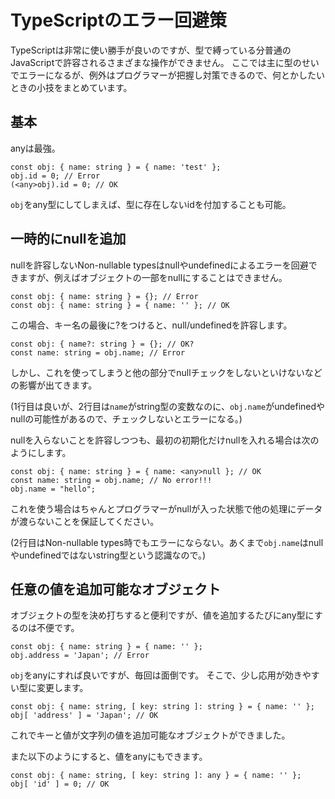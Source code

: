 # TypeScriptのエラー回避策


TypeScriptは非常に使い勝手が良いのですが、型で縛っている分普通のJavaScriptで許容されるさまざまな操作ができません。
ここでは主に型のせいでエラーになるが、例外はプログラマーが把握し対策できるので、何とかしたいときの小技をまとめています。


## 基本

anyは最強。

```
const obj: { name: string } = { name: 'test' };
obj.id = 0; // Error
(<any>obj).id = 0; // OK
```

`obj`をany型にしてしまえば、型に存在しないidを付加することも可能。

## 一時的にnullを追加

nullを許容しないNon-nullable typesはnullやundefinedによるエラーを回避できますが、例えばオブジェクトの一部をnullにすることはできません。

```
const obj: { name: string } = {}; // Error
const obj: { name: string } = { name: '' }; // OK
```

この場合、キー名の最後に?をつけると、null/undefinedを許容します。

```
const obj: { name?: string } = {}; // OK?
const name: string = obj.name; // Error
```

しかし、これを使ってしまうと他の部分でnullチェックをしないといけないなどの影響が出てきます。

(1行目は良いが、2行目は`name`がstring型の変数なのに、`obj.name`がundefinedやnullの可能性があるので、チェックしないとエラーになる。)

nullを入らないことを許容しつつも、最初の初期化だけnullを入れる場合は次のようにします。

```
const obj: { name: string } = { name: <any>null }; // OK
const name: string = obj.name; // No error!!!
obj.name = "hello";
```

これを使う場合はちゃんとプログラマーがnullが入った状態で他の処理にデータが渡らないことを保証してください。

(2行目はNon-nullable types時でもエラーにならない。あくまで`obj.name`はnullやundefinedではないstring型という認識なので。)

## 任意の値を追加可能なオブジェクト

オブジェクトの型を決め打ちすると便利ですが、値を追加するたびにany型にするのは不便です。

```
const obj: { name: string } = { name: '' };
obj.address = 'Japan'; // Error
```

`obj`をanyにすれば良いですが、毎回は面倒です。
そこで、少し応用が効きやすい型に変更します。

```
const obj: { name: string, [ key: string ]: string } = { name: '' };
obj[ 'address' ] = 'Japan'; // OK
```

これでキーと値が文字列の値を追加可能なオブジェクトができました。

また以下のようにすると、値をanyにもできます。

```
const obj: { name: string, [ key: string ]: any } = { name: '' };
obj[ 'id' ] = 0; // OK
```
